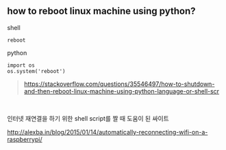 ## how to reboot linux machine using python?

shell

```
reboot
```

python
```
import os
os.system('reboot')
```
> https://stackoverflow.com/questions/35546497/how-to-shutdown-and-then-reboot-linux-machine-using-python-language-or-shell-scr

<br>

인터넷 재연결을 하기 위한 shell script를 짤 때 도움이 된 싸이트

http://alexba.in/blog/2015/01/14/automatically-reconnecting-wifi-on-a-raspberrypi/

